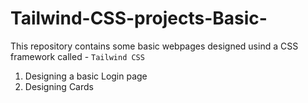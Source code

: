 # Tailwind-CSS-projects-Basic-
This repository contains some basic webpages designed usind a CSS framework called - `Tailwind CSS` 
1. Designing a basic Login page
2. Designing Cards
